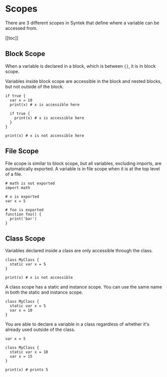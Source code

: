 # Scopes

There are 3 different scopes in Syntek that define where a variable can be accessed from.

[[toc]]

## Block Scope

When a variable is declared in a block, which is between `{}`, it is in block scope.

Variables inside block scope are accessible in the block and nested blocks, but not outside of the block.

```syntek
if true {
  var x = 10
  print(x) # x is accessible here

  if true {
    print(x) # x is accessible here
  }
}

print(x) # x is not accessible here
```

## File Scope

File scope is similar to block scope, but all variables, excluding imports, are automatically exported. A variable is in file scope when it is at the top level of a file.

```syntek
# math is not exported
import math

# x is exported
var x = 5

# foo is exported
function foo() {
  print('bar')
}
```

## Class Scope

Variables declared inside a class are only accessible through the class.

```syntek
class MyClass {
  static var x = 5
}

print(x) # x is not accessible
```

A class scope has a static and instance scope. You can use the same name in both the static and instance scope.

```syntek
class MyClass {
  static var x = 5
  var x = 10
}
```

You are able to declare a variable in a class regardless of whether it's already used outside of the class.

```syntek
var x = 5

class MyClass {
  static var x = 10
  var x = 15
}

print(x) # prints 5
```
